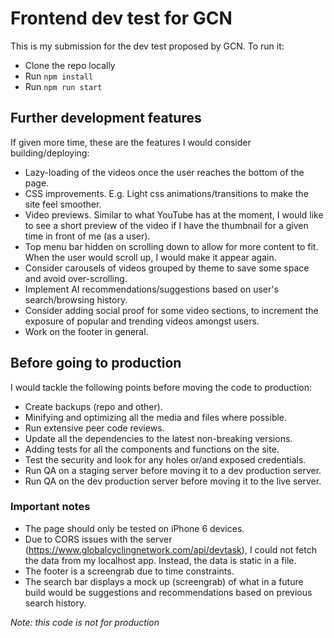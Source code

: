 # Frontend dev test for GCN

This is my submission for the dev test proposed by GCN. To run it:

- Clone the repo locally
- Run `npm install`
- Run `npm run start`

## Further development features

If given more time, these are the features I would consider building/deploying:

- Lazy-loading of the videos once the user reaches the bottom of the page.
- CSS improvements. E.g. Light css animations/transitions to make the site feel smoother.
- Video previews. Similar to what YouTube has at the moment, I would like to see a short preview of the video if I have the thumbnail for a given time in front of me (as a user).
- Top menu bar hidden on scrolling down to allow for more content to fit. When the user would scroll up, I would make it appear again.
- Consider carousels of videos grouped by theme to save some space and avoid over-scrolling.
- Implement AI recommendations/suggestions based on user's search/browsing history.
- Consider adding social proof for some video sections, to increment the exposure of popular and trending videos amongst users.
- Work on the footer in general.

## Before going to production

I would tackle the following points before moving the code to production:

- Create backups (repo and other).
- Minifying and optimizing all the media and files where possible.
- Run extensive peer code reviews.
- Update all the dependencies to the latest non-breaking versions.
- Adding tests for all the components and functions on the site.
- Test the security and look for any holes or/and exposed credentials.
- Run QA on a staging server before moving it to a dev production server.
- Run QA on the dev production server before moving it to the live server.

### Important notes

- The page should only be tested on iPhone 6 devices.
- Due to CORS issues with the server (https://www.globalcyclingnetwork.com/api/devtask), I could not fetch the data from my localhost app. Instead, the data is static in a file.
- The footer is a screengrab due to time constraints.
- The search bar displays a mock up (screengrab) of what in a future build would be suggestions and recommendations based on previous search history.

_Note: this code is not for production_
